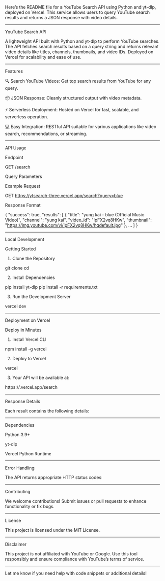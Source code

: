 Here’s the README file for a YouTube Search API using Python and yt-dlp, deployed on Vercel. This service allows users to query YouTube search results and returns a JSON response with video details.


---

YouTube Search API

A lightweight API built with Python and yt-dlp to perform YouTube searches. The API fetches search results based on a query string and returns relevant video details like titles, channels, thumbnails, and video IDs. Deployed on Vercel for scalability and ease of use.


---

Features

🔍 Search YouTube Videos: Get top search results from YouTube for any query.

📦 JSON Response: Cleanly structured output with video metadata.

⚡ Serverless Deployment: Hosted on Vercel for fast, scalable, and serverless operation.

💻 Easy Integration: RESTful API suitable for various applications like video search, recommendations, or streaming.



---

API Usage

Endpoint

GET /search

Query Parameters

Example Request

GET https://ytsearch-three.vercel.app/search?query=blue

Response Format

{
  "success": true,
  "results": [
    {
      "title": "yung kai - blue (Official Music Video)",
      "channel": "yung kai",
      "video_id": "IpFX2vq8HKw",
      "thumbnail": "https://img.youtube.com/vi/IpFX2vq8HKw/hqdefault.jpg"
    },
    ...
  ]
}


---

Local Development

Getting Started

1. Clone the Repository

git clone <your-repo-url>
cd <project-directory>


2. Install Dependencies

pip install yt-dlp
pip install -r requirements.txt


3. Run the Development Server

vercel dev




---

Deployment on Vercel

Deploy in Minutes

1. Install Vercel CLI

npm install -g vercel


2. Deploy to Vercel

vercel


3. Your API will be available at:

https://<your-vercel-project>.vercel.app/search




---

Response Details

Each result contains the following details:


---

Dependencies

Python 3.9+

yt-dlp

Vercel Python Runtime



---

Error Handling

The API returns appropriate HTTP status codes:


---

Contributing

We welcome contributions! Submit issues or pull requests to enhance functionality or fix bugs.


---

License

This project is licensed under the MIT License.


---

Disclaimer

This project is not affiliated with YouTube or Google. Use this tool responsibly and ensure compliance with YouTube’s terms of service.


---

Let me know if you need help with code snippets or additional details!

